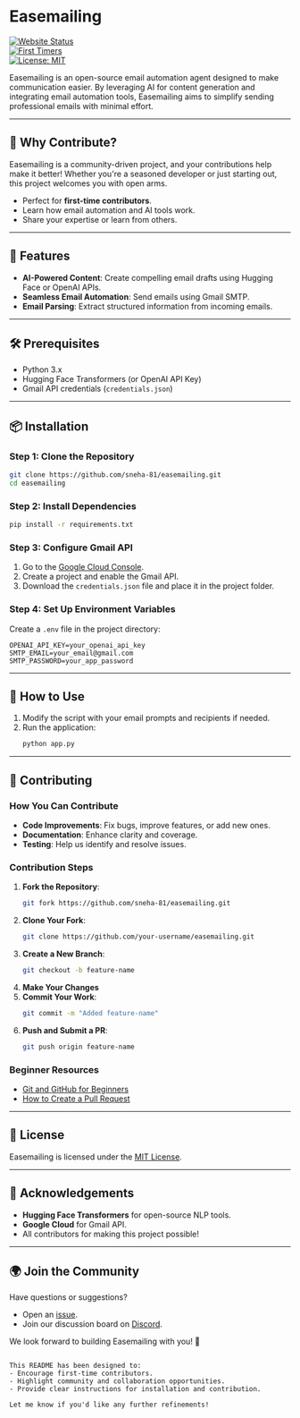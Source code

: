 # Easemailing

[![Website Status](https://img.shields.io/website?url=https%3A%2F%2Feasemailing.in)](https://easemailing6.wordpress.com/)  
[![First Timers](https://img.shields.io/badge/first--timers--friendly-blue.svg?style=flat-square)](https://www.firsttimersonly.com/)  
[![License: MIT](https://img.shields.io/badge/License-MIT-yellow.svg)](https://opensource.org/licenses/MIT)

Easemailing is an open-source email automation agent designed to make communication easier. By leveraging AI for content generation and integrating email automation tools, Easemailing aims to simplify sending professional emails with minimal effort.

---

## 🎉 Why Contribute?  

Easemailing is a community-driven project, and your contributions help make it better! Whether you're a seasoned developer or just starting out, this project welcomes you with open arms.  

- Perfect for **first-time contributors**.  
- Learn how email automation and AI tools work.  
- Share your expertise or learn from others.  

---

## 🚀 Features  

- **AI-Powered Content**: Create compelling email drafts using Hugging Face or OpenAI APIs.  
- **Seamless Email Automation**: Send emails using Gmail SMTP.  
- **Email Parsing**: Extract structured information from incoming emails.  

---

## 🛠 Prerequisites  

- Python 3.x  
- Hugging Face Transformers (or OpenAI API Key)  
- Gmail API credentials (`credentials.json`)  

---

## 📦 Installation  

### Step 1: Clone the Repository  
```bash
git clone https://github.com/sneha-81/easemailing.git
cd easemailing
```  

### Step 2: Install Dependencies  
```bash
pip install -r requirements.txt
```  

### Step 3: Configure Gmail API  
1. Go to the [Google Cloud Console](https://console.cloud.google.com/).  
2. Create a project and enable the Gmail API.  
3. Download the `credentials.json` file and place it in the project folder.  

### Step 4: Set Up Environment Variables  
Create a `.env` file in the project directory:  
```env
OPENAI_API_KEY=your_openai_api_key  
SMTP_EMAIL=your_email@gmail.com  
SMTP_PASSWORD=your_app_password  
```  

---

## 🤖 How to Use  

1. Modify the script with your email prompts and recipients if needed.  
2. Run the application:  
   ```bash
   python app.py
   ```  

---

## 🌟 Contributing  

### How You Can Contribute  
- **Code Improvements**: Fix bugs, improve features, or add new ones.  
- **Documentation**: Enhance clarity and coverage.  
- **Testing**: Help us identify and resolve issues.  

### Contribution Steps  
1. **Fork the Repository**:  
   ```bash
   git fork https://github.com/sneha-81/easemailing.git
   ```  
2. **Clone Your Fork**:  
   ```bash
   git clone https://github.com/your-username/easemailing.git
   ```  
3. **Create a New Branch**:  
   ```bash
   git checkout -b feature-name
   ```  
4. **Make Your Changes**  
5. **Commit Your Work**:  
   ```bash
   git commit -m "Added feature-name"
   ```  
6. **Push and Submit a PR**:  
   ```bash
   git push origin feature-name
   ```  

### Beginner Resources  
- [Git and GitHub for Beginners](https://guides.github.com/introduction/git-handbook/)  
- [How to Create a Pull Request](https://opensource.com/article/19/7/create-pull-request-github)  

---

## 📜 License  

Easemailing is licensed under the [MIT License](LICENSE).  

---

## 🤝 Acknowledgements  

- **Hugging Face Transformers** for open-source NLP tools.  
- **Google Cloud** for Gmail API.  
- All contributors for making this project possible!  

---

## 🌍 Join the Community  

Have questions or suggestions?  
- Open an [issue](https://github.com/sneha-81/easemailing/issues).  
- Join our discussion board on [Discord](https://discord.com/invite/easemailing).  

We look forward to building Easemailing with you! 🌟  
```

This README has been designed to:  
- Encourage first-time contributors.  
- Highlight community and collaboration opportunities.  
- Provide clear instructions for installation and contribution.  

Let me know if you'd like any further refinements!
